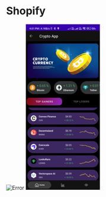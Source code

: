 # Shopify

<img src="https://github.com/Himanshu6124/Shopify/tree/master/screenshots/Scr3.jpg" alt="Error" style="width:200px;"/>

<img src="https://github.com/Himanshu6124/CryptoApp/blob/master/Screenshot_2023-01-16-16-01-13-702_com.himanshu.cryptoapp.jpg" alt="Error" style="width:200px;"/>
